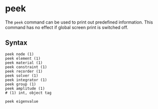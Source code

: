 # peek

The `peek` command can be used to print out predefined information. This command has no effect if global screen print is
switched off.

## Syntax

```
peek node (1)
peek element (1)
peek material (1)
peek constraint (1)
peek recorder (1)
peek solver (1)
peek integrator (1)
peek group (1)
peek amplitude (1)
# (1) int, object tag

peek eigenvalue
```
